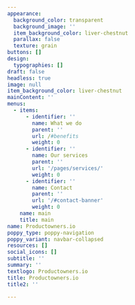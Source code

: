 ```yaml
---
appearance:
  background_color: transparent
  background_image: ''
  item_background_color: liver-chestnut
  parallax: false
  texture: grain
buttons: []
design:
  typographies: []
draft: false
headless: true
image: null
item_background_color: liver-chestnut
mainContent: ''
menus:
  - items:
      - identifier: ''
        name: What we do
        parent: ''
        url: /#benefits
        weight: 0
      - identifier: ''
        name: Our services
        parent: ''
        url: '/pages/services/'
        weight: 0
      - identifier: ''
        name: Contact
        parent: ''
        url: '/#contact-banner'
        weight: 0
    name: main
    title: main
name: Productowners.io
poppy_type: poppy-navigation
poppy_variant: navbar-collapsed
resources: []
social_icons: []
subtitle: ''
summary: ''
textlogo: Productowners.io
title: Productowners.io
title2: ''

---
```

